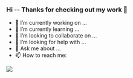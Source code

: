 ### Hi -- Thanks for checking out my work 👋

- 🔭 I’m currently working on ...
- 🌱 I’m currently learning ...
- 👯 I’m looking to collaborate on ...
- 🤔 I’m looking for help with ...
- 💬 Ask me about ...
- 📫 How to reach me: 

<image src="https://github-readme-stats.vercel.app/api?username=cisseAB&&show_icons=true&title_color=ffffff&icon_color=006d5b&text_color=ffffff&bg_color=03c0c1">
